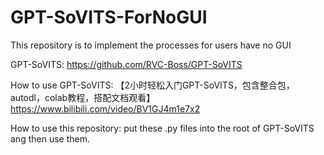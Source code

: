 # GPT-SoVITS-ForNoGUI
This repository is to implement the processes for users have no GUI

GPT-SoVITS: https://github.com/RVC-Boss/GPT-SoVITS

How to use GPT-SoVITS: 【2小时轻松入门GPT-SoVITS，包含整合包，autodl，colab教程，搭配文档观看】 https://www.bilibili.com/video/BV1GJ4m1e7x2

How to use this repository:
  put these .py files into the root of GPT-SoVITS ang then use them.
